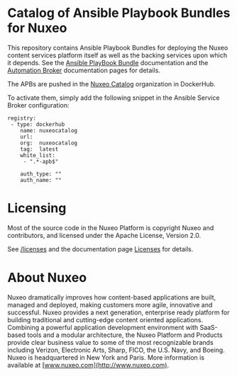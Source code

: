 # Catalog of Ansible Playbook Bundles for Nuxeo

This repository contains Ansible Playbook Bundles for deploying the Nuxeo content services platform itself as well as the backing services upon which it depends. See the [Ansible PlayBook Bundle](https://github.com/ansibleplaybookbundle/ansible-playbook-bundle) documentation and the [Automation Broker](http://automationbroker.io) documentation pages for details.

The APBs are pushed in the [Nuxeo Catalog](https://hub.docker.com/r/nuxeocatalog/) organization in DockerHub.

To activate them, simply add the following snippet in the Ansible Service Broker configuration:

```
registry:
 - type: dockerhub
    name: nuxeocatalog
    url:  
    org:  nuxeocatalog
    tag:  latest
    white_list:
     - ".*-apb$"

    auth_type: ""
    auth_name: ""
```

# Licensing

Most of the source code in the Nuxeo Platform is copyright Nuxeo and
contributors, and licensed under the Apache License, Version 2.0.

See [/licenses](/licenses) and the documentation page [Licenses](http://doc.nuxeo.com/x/gIK7) for details.

# About Nuxeo

Nuxeo dramatically improves how content-based applications are built, managed and deployed, making customers more agile, innovative and successful. Nuxeo provides a next generation, enterprise ready platform for building traditional and cutting-edge content oriented applications. Combining a powerful application development environment with SaaS-based tools and a modular architecture, the Nuxeo Platform and Products provide clear business value to some of the most recognizable brands including Verizon, Electronic Arts, Sharp, FICO, the U.S. Navy, and Boeing. Nuxeo is headquartered in New York and Paris. More information is available at [www.nuxeo.com](http://www.nuxeo.com).

